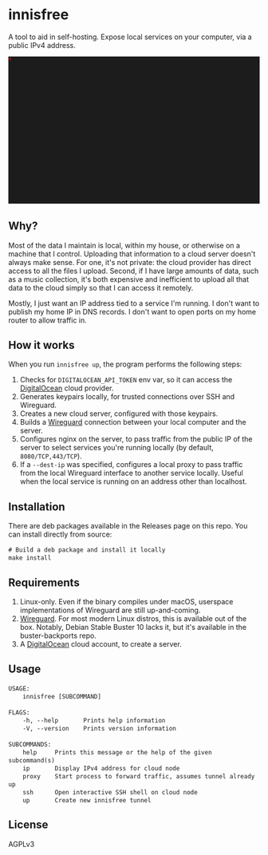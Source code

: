 innisfree
==========

A tool to aid in self-hosting. Expose local services on your computer,
via a public IPv4 address.

<p align="center">
  <img src="docs/assets/demo-up.gif"/>
</p>


Why?
----

Most of the data I maintain is local, within my house, or otherwise on a machine
that I control. Uploading that information to a cloud server doesn't always make sense.
For one, it's not private: the cloud provider has direct access to all the files
I upload. Second, if I have large amounts of data, such as a music collection,
it's both expensive and inefficient to upload all that data to the cloud simply
so that I can access it remotely.

Mostly, I just want an IP address tied to a service I'm running.
I don't want to publish my home IP in DNS records. I don't want to
open ports on my home router to allow traffic in.

How it works
------------
When you run `innisfree up`, the program performs the following steps:

1. Checks for `DIGITALOCEAN_API_TOKEN` env var, so it can access the [DigitalOcean] cloud provider.
2. Generates keypairs locally, for trusted connections over SSH and Wireguard.
3. Creates a new cloud server, configured with those keypairs.
4. Builds a [Wireguard] connection between your local computer and the server.
5. Configures nginx on the server, to pass traffic from the public IP of the server
   to select services you're running locally (by default, `8080/TCP,443/TCP`).
6. If a `--dest-ip` was specified, configures a local proxy to pass traffic
   from the local Wireguard interface to another service locally.
   Useful when the local service is running on an address other than localhost.

Installation
------------
There are deb packages available in the Releases page on this repo.
You can install directly from source:

```
# Build a deb package and install it locally
make install
```

Requirements
------------

1. Linux-only. Even if the binary compiles under macOS, userspace
   implementations of Wireguard are still up-and-coming.
2. [Wireguard]. For most modern Linux distros, this is available
   out of the box. Notably, Debian Stable Buster 10 lacks it,
   but it's available in the buster-backports repo.
3. A [DigitalOcean] cloud account, to create a server.

Usage
-----

```
USAGE:
    innisfree [SUBCOMMAND]

FLAGS:
    -h, --help       Prints help information
    -V, --version    Prints version information

SUBCOMMANDS:
    help     Prints this message or the help of the given subcommand(s)
    ip       Display IPv4 address for cloud node
    proxy    Start process to forward traffic, assumes tunnel already up
    ssh      Open interactive SSH shell on cloud node
    up       Create new innisfree tunnel
```


License
----
AGPLv3

[Wireguard]:https://www.wireguard.com
[DigitalOcean]:https://www.digitalocean.com
